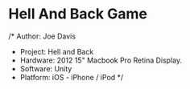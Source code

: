 # Hell And Back Game
/* Author: Joe Davis
 * Project: Hell and Back
 * Hardware: 2012 15" Macbook Pro Retina Display.
 * Software: Unity
 * Platform: iOS - iPhone / iPod
 */
